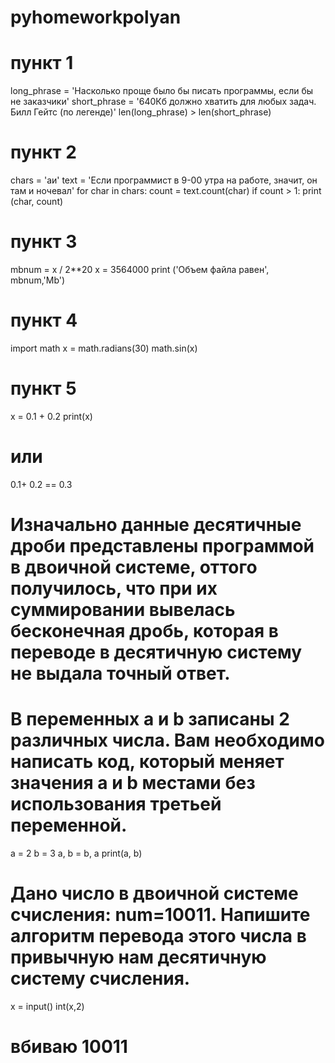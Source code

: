 # pyhomeworkpolyan
# пункт 1
long_phrase = 'Насколько проще было бы писать программы, если бы не заказчики'
short_phrase = '640Кб должно хватить для любых задач. Билл Гейтс (по легенде)'
len(long_phrase) > len(short_phrase)

# пункт 2
chars = 'аи'
text = 'Если программист в 9-00 утра на работе, значит, он там и ночевал'
for char in chars:
  count = text.count(char)
  if count > 1:
  print (char, count)

# пункт 3
mbnum = x / 2**20
x = 3564000
print ('Объем файла равен', mbnum,'Mb')

# пункт 4
import math
x = math.radians(30)
math.sin(x)

# пункт 5
x = 0.1 + 0.2
print(x)
# или
0.1+ 0.2 == 0.3
# Изначально данные десятичные дроби представлены программой в двоичной системе, оттого получилось, что при их суммировании вывелась бесконечная дробь, которая в переводе в десятичную систему не выдала точный ответ.

# В переменных a и b записаны 2 различных числа. Вам необходимо написать код, который меняет значения a и b местами без использования третьей переменной.
a = 2
b = 3
a, b = b, a
print(a, b)

# Дано число в двоичной системе счисления: num=10011. Напишите алгоритм перевода этого числа в привычную нам десятичную систему счисления.
x = input()
int(x,2)
# вбиваю 10011
